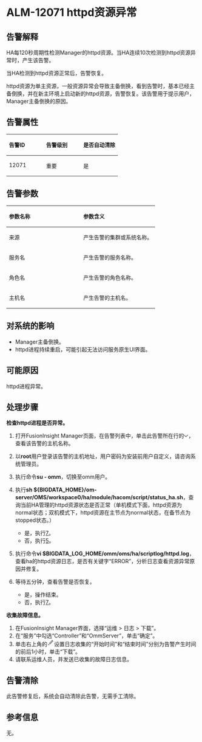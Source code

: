 # ALM-12071 httpd资源异常<a name="ALM-12071"></a>

## 告警解释<a name="section10369415133116"></a>

HA每120秒周期性检测Manager的httpd资源。当HA连续10次检测到httpd资源异常时，产生该告警。

当HA检测到httpd资源正常后，告警恢复。

httpd资源为单主资源，一般资源异常会导致主备倒换，看到告警时，基本已经主备倒换，并在新主环境上启动新的httpd资源，告警恢复。该告警用于提示用户，Manager主备倒换的原因。

## 告警属性<a name="section8323192410322"></a>

<a name="table1479793583212"></a>
<table><thead align="left"><tr id="row107991735133210"><th class="cellrowborder" valign="top" width="33.33333333333333%" id="mcps1.1.4.1.1"><p id="p18799183583212"><a name="p18799183583212"></a><a name="p18799183583212"></a>告警ID</p>
</th>
<th class="cellrowborder" valign="top" width="33.33333333333333%" id="mcps1.1.4.1.2"><p id="p1680123511326"><a name="p1680123511326"></a><a name="p1680123511326"></a>告警级别</p>
</th>
<th class="cellrowborder" valign="top" width="33.33333333333333%" id="mcps1.1.4.1.3"><p id="p1980173523217"><a name="p1980173523217"></a><a name="p1980173523217"></a>是否自动清除</p>
</th>
</tr>
</thead>
<tbody><tr id="row880183517329"><td class="cellrowborder" valign="top" width="33.33333333333333%" headers="mcps1.1.4.1.1 "><p id="p108014356328"><a name="p108014356328"></a><a name="p108014356328"></a>12071</p>
</td>
<td class="cellrowborder" valign="top" width="33.33333333333333%" headers="mcps1.1.4.1.2 "><p id="p19802163593213"><a name="p19802163593213"></a><a name="p19802163593213"></a>重要</p>
</td>
<td class="cellrowborder" valign="top" width="33.33333333333333%" headers="mcps1.1.4.1.3 "><p id="p880215356323"><a name="p880215356323"></a><a name="p880215356323"></a>是</p>
</td>
</tr>
</tbody>
</table>

## 告警参数<a name="section652875914327"></a>

<a name="table1090459143316"></a>
<table><thead align="left"><tr id="row190429173313"><th class="cellrowborder" valign="top" width="50%" id="mcps1.1.3.1.1"><p id="p129062911339"><a name="p129062911339"></a><a name="p129062911339"></a>参数名称</p>
</th>
<th class="cellrowborder" valign="top" width="50%" id="mcps1.1.3.1.2"><p id="p10906093332"><a name="p10906093332"></a><a name="p10906093332"></a>参数含义</p>
</th>
</tr>
</thead>
<tbody><tr id="row1751615582354"><td class="cellrowborder" valign="top" width="50%" headers="mcps1.1.3.1.1 "><p id="p17935380415"><a name="p17935380415"></a><a name="p17935380415"></a>来源</p>
</td>
<td class="cellrowborder" valign="top" width="50%" headers="mcps1.1.3.1.2 "><p id="p187931338134115"><a name="p187931338134115"></a><a name="p187931338134115"></a>产生告警的集群或系统名称。</p>
</td>
</tr>
<tr id="row18907109203311"><td class="cellrowborder" valign="top" width="50%" headers="mcps1.1.3.1.1 "><p id="p99095916333"><a name="p99095916333"></a><a name="p99095916333"></a>服务名</p>
</td>
<td class="cellrowborder" valign="top" width="50%" headers="mcps1.1.3.1.2 "><p id="p4909159173310"><a name="p4909159173310"></a><a name="p4909159173310"></a>产生告警的服务名称。</p>
</td>
</tr>
<tr id="row4910691332"><td class="cellrowborder" valign="top" width="50%" headers="mcps1.1.3.1.1 "><p id="p39101953320"><a name="p39101953320"></a><a name="p39101953320"></a>角色名</p>
</td>
<td class="cellrowborder" valign="top" width="50%" headers="mcps1.1.3.1.2 "><p id="p5911189173310"><a name="p5911189173310"></a><a name="p5911189173310"></a>产生告警的角色名称。</p>
</td>
</tr>
<tr id="row59118923315"><td class="cellrowborder" valign="top" width="50%" headers="mcps1.1.3.1.1 "><p id="p0912169123319"><a name="p0912169123319"></a><a name="p0912169123319"></a>主机名</p>
</td>
<td class="cellrowborder" valign="top" width="50%" headers="mcps1.1.3.1.2 "><p id="p169131916332"><a name="p169131916332"></a><a name="p169131916332"></a>产生告警的主机名。</p>
</td>
</tr>
</tbody>
</table>

## 对系统的影响<a name="section2990133614335"></a>

-   Manager主备倒换。
-   httpd进程持续重启，可能引起无法访问服务原生UI界面。

## 可能原因<a name="section950130153414"></a>

httpd进程异常。

## 处理步骤<a name="section979617315319"></a>

**检查httpd进程是否异常。**

1.  打开FusionInsight Manager页面，在告警列表中，单击此告警所在行的![](figures/zh-cn_image_0263895688.png)，查看该告警的主机名称。
2.  以**root**用户登录该告警的主机地址，用户密码为安装前用户自定义，请咨询系统管理员。
3.  执行命令**su - omm**，切换至omm用户。
4.  执行**sh $\{BIGDATA\_HOME\}/om-server/OMS/workspace0/ha/module/hacom/script/status\_ha.sh**，查询当前HA管理的httpd资源状态是否正常（单机模式下面，httpd资源为normal状态；双机模式下，httpd资源在主节点为normal状态，在备节点为stopped状态。）
    -   是，执行[7](#li6152360163635)。
    -   否，执行[5](#li139657016249)。

5.  <a name="li139657016249"></a>执行命令**vi $BIGDATA\_LOG\_HOME/omm/oms/ha/scriptlog/httpd.log**，查看ha的httpd资源日志，是否有关键字“ERROR”，分析日志查看资源异常原因并修复。
6.  等待五分钟，查看告警是否恢复。
    -   是，操作结束。
    -   否，执行[7](#li6152360163635)。


**收集故障信息。**

1.  <a name="li6152360163635"></a>在FusionInsight Manager界面，选择“运维 \> 日志 \> 下载”。
2.  在“服务”中勾选“Controller”和“OmmServer”，单击“确定”。
3.  单击右上角的![](figures/zh-cn_image_0263895664.png)设置日志收集的“开始时间”和“结束时间”分别为告警产生时间的前后1小时，单击“下载”。
4.  请联系运维人员，并发送已收集的故障日志信息。

## 告警清除<a name="section129720811223"></a>

此告警修复后，系统会自动清除此告警，无需手工清除。

## 参考信息<a name="section3193699"></a>

无。

